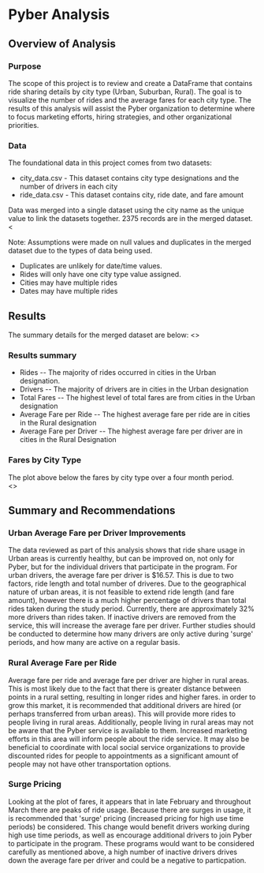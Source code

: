 # Pyber Analysis 

## Overview of Analysis 
### Purpose 
The scope of this project is to review and create a DataFrame that contains ride sharing details by city type (Urban, Suburban, Rural).  The goal is to visualize the number of rides and the average fares for each city type.   The results of this analysis will assist the Pyber organization to determine where to focus marketing efforts, hiring strategies, and other organizational priorities.  

### Data 
The foundational data in this project comes from two datasets: 
- city_data.csv - This dataset contains city type designations and the number of drivers in each city 
- ride_data.csv - This dataset contains city, ride date, and fare amount

Data was merged into a single dataset using the city name as the unique value to link the datasets together.  2375 records are in the merged dataset.
<<INSERT merged_data.png>

Note:  Assumptions were made on null values and duplicates in the merged dataset due to the types of data being used. 
- Duplicates are unlikely for date/time values. 
- Rides will only have one city type value assigned. 
- Cities may have multiple rides
- Dates may have multiple rides 

## Results
The summary details for the merged dataset are below: 
<<Insert summary_table.png>>

### Results summary
- Rides 
    -- The majority of rides occurred in cities in the Urban designation.  
- Drivers 
    -- The majority of drivers are in cities in the Urban designation 
- Total Fares
    -- The highest level of total fares are from cities in the Urban designation
- Average Fare per Ride 
    -- The highest average fare per ride are in cities in the Rural designation
- Average Fare per Driver 
    -- The highest average fare per driver are in cities in the Rural Designation 

### Fares by City Type 
The plot above below the fares by city type over a four month period.   
<<Insert fig1.png>>


## Summary and Recommendations 
### Urban Average Fare per Driver Improvements 
The data reviewed as part of this analysis shows that ride share usage in Urban areas is currently healthy, but can be improved on, not only for Pyber, but for the individual drivers that participate in the program.   For urban drivers, the average fare per driver is $16.57.  This is due to two factors, ride length and total number of driveres.  Due to the geographical nature of urban areas, it is not feasible to extend ride length (and fare amount), however there is a much higher percentage of drivers than total rides taken during the study period.  Currently, there are approximately 32% more drivers than rides taken.  If inactive drivers are removed from the service, this will increase the average fare per driver. Further studies should be conducted to determine how many drivers are only active during 'surge' periods, and how many are active on a regular basis. 

### Rural Average Fare per Ride 
Average fare per ride and average fare per driver are higher in rural areas.  This is most likely due to the fact that there is greater distance between points in a rural setting, resulting in longer rides and higher fares.  in order to grow this market, it is recommended that additional drivers are hired (or perhaps transferred from urban areas).  This will provide more rides to people living in rural areas.  Additionally, people living in rural areas may not be aware that the Pyber service is available to them.  Increased marketing efforts in this area will inform people about the ride service.  It may also be beneficial to coordinate with local social service organizations to provide discounted rides for people to appointments as a significant amount of people may not have other transportation options.  

### Surge Pricing 
Looking at the plot of fares, it appears that in late February and throughout March there are peaks of ride usage.  Because there are surges in usage, it is recommended that 'surge' pricing (increased pricing for high use time periods) be considered.  This change would benefit drivers working during high use time periods, as well as encourage additional drivers to join Pyber to participate in the program.  These programs would want to be considered carefully as mentioned above, a high number of inactive drivers drives down the average fare per driver and could be a negative to particpation.  
 
